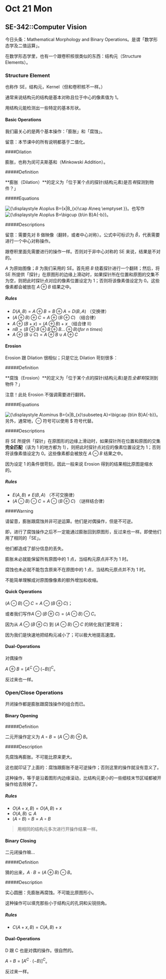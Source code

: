 # Oct 21 Mon

## SE-342::Computer Vision

今日头条：Mathematical Morphology and Binary Operations。是谓「数学形态学及二值运算」。

在数学形态学里，也有一个跟卷积核很类似的东西：结构元（Structure Elements）。

### Structure Element

也称作 SE，结构元，Kernel（但和卷积核不一样。）

通常来说结构元的结构是基本对称且位于中心的像素值为 1。

用结构元能检测出一些特定的基本形状。

#### Basic Operations

我们最关心的是两个基本操作：「膨胀」和「腐蚀」。

留意：本节课中的所有说明都基于二值化。

####Dilation

膨胀，也称为闵可夫斯基和（Minkowski Addition）。

#####Definition

**膨胀（Dilation）**的定义为「位于某个点的探针(结构元素)是否*有*探测到物件？」

#####Equations

![{\displaystyle A\oplus B=\{x|B_{x}\cap A\neq \emptyset \}}](https://wikimedia.org/api/rest_v1/media/math/render/svg/147d9ba93f224385ffd71be0fdea6b6a42c7301c)。也写作![{\displaystyle A\oplus B=\bigcup _{b\in B}A_{-b}}](https://wikimedia.org/api/rest_v1/media/math/render/svg/dc6b3304ed6539f47a042c9eaa15209eb8df1ace)。

#####Descriptions

留意：需要先对 B 做映像（翻转，或者中心对称）。公式中可标识为 $\hat{B}$，代表需要进行一个中心对称操作。

跟卷积里面先需要进行的操作一样。否则对于非中心对称的 SE 来说，结果是不对的。

$A$ 为原始图像；$B$ 为我们采用的 SE。首先把 $B$ 绕着探针进行一个翻转；然后，将 SE 所提供「探针」在原图形的边缘上滑动时，如果探针所在位置和原图的交集不为空，则把此时探针点对应的像素位置设定为 1；否则将该像素值设定为 0。这些像素都会被放在 $A ⊕ B$ 结果之中。

##### Rules

*   $D(A, B) = A ⊕ B = B ⊕ A = D(B, A)$ （交换律）
*   $(A ⊕ B) ⊕ C = A ⊕ (B ⊕ C)$ （结合律）
*   $A ⊕ (B + x) = (A ⊕ B) + x$ （结合律 II）
*   $nB = (B ⊕ B ⊕ B ⊕ B ... ⊕ B) (for\ n\ times)$
*   $A ⊕ (B ∪ C) = A ⊕ B ∪ A ⊕ C$

#### Erosion

Erosion 跟 Dilation 很相似；只是它比 Dilation 苛刻很多：

#####Definition

**腐蚀（Erosion）**的定义为「位于某个点的探针(结构元素)是否*全都有*探测到物件？」

注意！此处 Erosion 不强调需要进行翻转。

#####Equations

![{\displaystyle A\ominus B=\{x|B_{x}\subseteq A\}=\bigcap _{b\in B}A_{-b}}](https://wikimedia.org/api/rest_v1/media/math/render/svg/e328d1a1cd6516a4e32458d58918974934256113)。另外，通常地，⊖ 符号可以使用 \$ 符号代替。

#####Descriptions

将 SE 所提供「探针」在原图形的边缘上滑动时，如果探针所在位置和原图的交集**完全匹配**（该为 1 的地方都为 1），则把此时探针点对应的像素位置设定为 1；否则将该像素值设定为 0。这些像素都会被放在 $A ⊖ B$ 结果之中。

因为设定 1 的条件很苛刻，因此一般来说 Erosion 得到的结果相比原图是缩水的。

##### Rules

*   $E(A, B) ≠ E(B, A)$ （不可交换律）
*   $(A ⊖ B) ⊖ C = A ⊖ (B ⊕ C)$ （谜样结合律）

####Warning

请留意，膨胀跟腐蚀并非可逆运算。他们是对偶操作，但是不可逆。

即，进行了腐蚀操作之后不一定能通过膨胀回到原图形，反过来也一样。即使他们用了相同的「SE」。

他们都造成了部分信息的丢失。

膨胀未必就能保留所有原图中的 1 点，当结构元原点并不为 1 时。

腐蚀也未必就不能包含原来不在原图中的 1 点，当结构元原点并不为 1 时。

不能简单理解成对原图像像素的额外增加和收缩。

#### Quick Operations

$(A ⊖ B) ⊖ C = A ⊖ (B ⊕ C)$；

或者我们写作$A ⊖ (B ⊕ C) = (A ⊖ B) ⊖ C$。

因为从  $A ⊖ (B ⊕ C)$ 到 $(A ⊖ B) ⊖ C$ 的转化我们更常用；

因为我们是快速地把结构元减小了；可以极大地提高速度。

#### Dual-Operations

对偶操作

$A ⊕ B = [A^C ⊖ (- B)]^C$。

反过来也一样。

### Open/Close Operations

开闭操作都是膨胀跟腐蚀操作的组合而已。

#### Binary Opening

#####Definition

二元开操作定义为 $A ∘ B = (A ⊖ B) ⊕ B$。

#####Description

先腐蚀再膨胀。不可能比原来更大。

这也就印证了上面的：腐蚀跟膨胀不是可逆操作；否则这里的操作就没有意义了。

这种操作，等于是沿着图形内边缘滚动，比结构元更小的一些细枝末节区域都被开操作给去除掉了。

##### Rules

*   $O(A + x, B) = O(A, B) + x$
*   $O(A, B) ⊆ A$
*   $(A ∘ B) ∘ B = A ∘ B$

>   用相同的结构元多次进行开操作结果一样。

#### Binary Closing

二元闭操作嘛…

#####Definition

猜的出来，$A ∙ B = (A ⊕ B) ⊖ B$。

#####Description

实心圆圈：先膨胀再腐蚀。不可能比原图形小。

这种操作可以填充那些小于结构元的孔洞和尖锐拐角。

##### Rules

*   $C(A + x, B) = C(A, B) + x$

#### Dual-Operations

D 跟 C 也是对偶的操作。很自然的。

$A ∘ B = [A^C ∙ (- B)]^C$。

反过来一样。